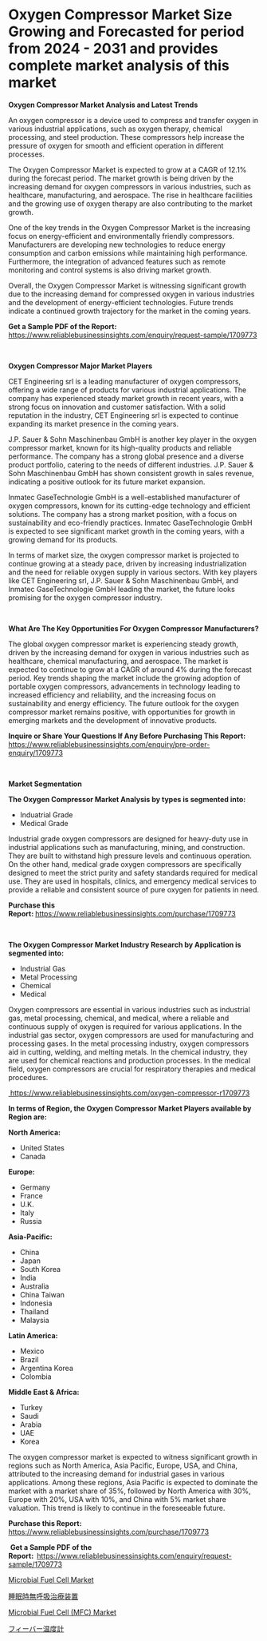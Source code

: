 <p><h1>Oxygen Compressor Market Size Growing and Forecasted for period from 2024 - 2031 and provides complete market analysis of this market</h1></p><p><strong>Oxygen Compressor Market Analysis and Latest Trends</strong></p>
<p><p>An oxygen compressor is a device used to compress and transfer oxygen in various industrial applications, such as oxygen therapy, chemical processing, and steel production. These compressors help increase the pressure of oxygen for smooth and efficient operation in different processes.</p><p>The Oxygen Compressor Market is expected to grow at a CAGR of 12.1% during the forecast period. The market growth is being driven by the increasing demand for oxygen compressors in various industries, such as healthcare, manufacturing, and aerospace. The rise in healthcare facilities and the growing use of oxygen therapy are also contributing to the market growth.</p><p>One of the key trends in the Oxygen Compressor Market is the increasing focus on energy-efficient and environmentally friendly compressors. Manufacturers are developing new technologies to reduce energy consumption and carbon emissions while maintaining high performance. Furthermore, the integration of advanced features such as remote monitoring and control systems is also driving market growth.</p><p>Overall, the Oxygen Compressor Market is witnessing significant growth due to the increasing demand for compressed oxygen in various industries and the development of energy-efficient technologies. Future trends indicate a continued growth trajectory for the market in the coming years.</p></p>
<p><strong>Get a Sample PDF of the Report:&nbsp;</strong> <a href="https://www.reliablebusinessinsights.com/enquiry/request-sample/1709773">https://www.reliablebusinessinsights.com/enquiry/request-sample/1709773</a></p>
<p>&nbsp;</p>
<p><strong>Oxygen Compressor Major Market Players</strong></p>
<p><p>CET Engineering srl is a leading manufacturer of oxygen compressors, offering a wide range of products for various industrial applications. The company has experienced steady market growth in recent years, with a strong focus on innovation and customer satisfaction. With a solid reputation in the industry, CET Engineering srl is expected to continue expanding its market presence in the coming years.</p><p>J.P. Sauer & Sohn Maschinenbau GmbH is another key player in the oxygen compressor market, known for its high-quality products and reliable performance. The company has a strong global presence and a diverse product portfolio, catering to the needs of different industries. J.P. Sauer & Sohn Maschinenbau GmbH has shown consistent growth in sales revenue, indicating a positive outlook for its future market expansion.</p><p>Inmatec GaseTechnologie GmbH is a well-established manufacturer of oxygen compressors, known for its cutting-edge technology and efficient solutions. The company has a strong market position, with a focus on sustainability and eco-friendly practices. Inmatec GaseTechnologie GmbH is expected to see significant market growth in the coming years, with a growing demand for its products.</p><p>In terms of market size, the oxygen compressor market is projected to continue growing at a steady pace, driven by increasing industrialization and the need for reliable oxygen supply in various sectors. With key players like CET Engineering srl, J.P. Sauer & Sohn Maschinenbau GmbH, and Inmatec GaseTechnologie GmbH leading the market, the future looks promising for the oxygen compressor industry.</p></p>
<p>&nbsp;</p>
<p><strong>What Are The Key Opportunities For Oxygen Compressor Manufacturers?</strong></p>
<p><p>The global oxygen compressor market is experiencing steady growth, driven by the increasing demand for oxygen in various industries such as healthcare, chemical manufacturing, and aerospace. The market is expected to continue to grow at a CAGR of around 4% during the forecast period. Key trends shaping the market include the growing adoption of portable oxygen compressors, advancements in technology leading to increased efficiency and reliability, and the increasing focus on sustainability and energy efficiency. The future outlook for the oxygen compressor market remains positive, with opportunities for growth in emerging markets and the development of innovative products.</p></p>
<p><strong>Inquire or Share Your Questions If Any Before Purchasing This Report:</strong> <a href="https://www.reliablebusinessinsights.com/enquiry/pre-order-enquiry/1709773">https://www.reliablebusinessinsights.com/enquiry/pre-order-enquiry/1709773</a></p>
<p>&nbsp;</p>
<p><strong>Market Segmentation</strong></p>
<p><strong>The Oxygen Compressor Market Analysis by types is segmented into:</strong></p>
<p><ul><li>Induatrial Grade</li><li>Medical Grade</li></ul></p>
<p><p>Industrial grade oxygen compressors are designed for heavy-duty use in industrial applications such as manufacturing, mining, and construction. They are built to withstand high pressure levels and continuous operation. On the other hand, medical grade oxygen compressors are specifically designed to meet the strict purity and safety standards required for medical use. They are used in hospitals, clinics, and emergency medical services to provide a reliable and consistent source of pure oxygen for patients in need.</p></p>
<p><strong>Purchase this Report:&nbsp;</strong><a href="https://www.reliablebusinessinsights.com/purchase/1709773">https://www.reliablebusinessinsights.com/purchase/1709773</a></p>
<p>&nbsp;</p>
<p><strong>The Oxygen Compressor Market Industry Research by Application is segmented into:</strong></p>
<p><ul><li>Industrial Gas</li><li>Metal Processing</li><li>Chemical</li><li>Medical</li></ul></p>
<p><p>Oxygen compressors are essential in various industries such as industrial gas, metal processing, chemical, and medical, where a reliable and continuous supply of oxygen is required for various applications. In the industrial gas sector, oxygen compressors are used for manufacturing and processing gases. In the metal processing industry, oxygen compressors aid in cutting, welding, and melting metals. In the chemical industry, they are used for chemical reactions and production processes. In the medical field, oxygen compressors are crucial for respiratory therapies and medical procedures.</p></p>
<p><a href="https://www.reliablebusinessinsights.com/oxygen-compressor-r1709773">&nbsp;https://www.reliablebusinessinsights.com/oxygen-compressor-r1709773</a></p>
<p><strong>In terms of Region, the Oxygen Compressor Market Players available by Region are:</strong></p>
<p>
    <p> <strong> North America: </strong>
        <ul>
            <li>United States</li>
            <li>Canada</li>
        </ul>
        </p> 
    <p> <strong> Europe: </strong>
        <ul>
            <li>Germany</li>
            <li>France</li>
            <li>U.K.</li>
            <li>Italy</li>
            <li>Russia</li>
        </ul>
        </p> 
    <p> <strong> Asia-Pacific: </strong>
        <ul>
            <li>China</li>
            <li>Japan</li>
            <li>South Korea</li>
            <li>India</li>
            <li>Australia</li>
            <li>China Taiwan</li>
            <li>Indonesia</li>
            <li>Thailand</li>
            <li>Malaysia</li>
        </ul>
        </p> 
    <p> <strong> Latin America: </strong>
        <ul>
            <li>Mexico</li>
            <li>Brazil</li>
            <li>Argentina Korea</li>
            <li>Colombia</li>
        </ul>
        </p> 
    <p> <strong> Middle East & Africa: </strong>
        <ul>
            <li>Turkey</li>
            <li>Saudi</li>
            <li>Arabia</li>
            <li>UAE</li>
            <li>Korea</li>
        </ul>
    </p>
    </p>
<p><p>The oxygen compressor market is expected to witness significant growth in regions such as North America, Asia Pacific, Europe, USA, and China, attributed to the increasing demand for industrial gases in various applications. Among these regions, Asia Pacific is expected to dominate the market with a market share of 35%, followed by North America with 30%, Europe with 20%, USA with 10%, and China with 5% market share valuation. This trend is likely to continue in the foreseeable future.</p></p>
<p><strong>Purchase this Report: </strong><a href="https://www.reliablebusinessinsights.com/purchase/1709773">https://www.reliablebusinessinsights.com/purchase/1709773</a></p>
<p>&nbsp;<strong>Get a Sample PDF of the Report:&nbsp;&nbsp;</strong><a href="https://www.reliablebusinessinsights.com/enquiry/request-sample/1709773">https://www.reliablebusinessinsights.com/enquiry/request-sample/1709773</a></p>
<p><strong></strong></p>
<p><p><a href="https://github.com/PeterParrish5/Market-Research-Report-List-5/blob/main/microbial-fuel-cell-market.md">Microbial Fuel Cell Market</a></p><p><a href="https://github.com/hardee896/Market-Research-Report-List-1/blob/main/8038190126067.md">睡眠時無呼吸治療装置</a></p><p><a href="https://github.com/jhcraigie/Market-Research-Report-List-3/blob/main/microbial-fuel-cell-mfc-market.md">Microbial Fuel Cell (MFC) Market</a></p><p><a href="https://github.com/Andrewones2023/Market-Research-Report-List-1/blob/main/5723617126068.md">フィーバー温度計</a></p></p>